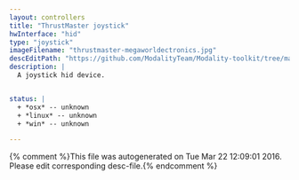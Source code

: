 ```yaml
---
layout: controllers
title: "ThrustMaster joystick"
hwInterface: "hid"
type: "joystick"
imageFilename: "thrustmaster-megaworldectronics.jpg"
descEditPath: "https://github.com/ModalityTeam/Modality-toolkit/tree/master/Modality/MKtlDescriptions//thrustmaster-megaworldectronics.desc.scd"
description: |
  A joystick hid device.


status: |
  + *osx* -- unknown
  + *linux* -- unknown
  + *win* -- unknown

---
```

{% comment %}This file was autogenerated on Tue Mar 22 12:09:01 2016. Please edit corresponding desc-file.{% endcomment %}